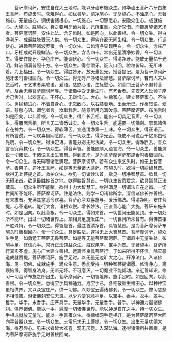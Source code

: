 <!-- { "loadSidebar": true } -->
　　菩萨摩诃萨。安住自在大王地时。能以牙齿布施众生。如华齿王菩萨六牙白象王菩萨。布施齿时。获难得心。如优昙华。清净施心。无尽施心。不浊施心。无著施心。无量施心。调伏舍诸根心。一切施心。一切智愿心。安隐众生心。成就施心。大施心。胜施心。身之要用牙齿为最。己所宝重。众所叹惜。而能惠施诸乞求者。菩萨摩诃萨。安住此法。舍牙齿时。如是回向。以此善根。令一切众生。得白净利牙。成最胜塔受天人供。令一切众生。得佛齐密无间齿相。令一切众生。行调伏心。进趣菩萨诸波罗蜜。令一切众生。口齿清净显现明白。令一切众生。念庄严口。牙相成就开现鲜洁。令一切众生。含齿四十。常出无量清净妙香。令一切众生。得安住旋牙。华色庄严。能调伏心。令一切众生。得清净牙。能放无量亿千光明。鲜洁圆满普照十方。令一切众生。得徐嚼牙。饭入口回。粒粒皆碎。无所味着。为上福田。令一切众生。得胜妙牙。放无量色光。授菩提记。是为菩萨摩诃萨施牙齿时善根回向。令一切众生。得无碍严净诸法智慧。菩萨摩诃萨。若有人来从乞舌时。于乞求者柔软语。爱语。慈愍心语。生抚慰心。如善口王菩萨不退转菩萨。及余无量菩萨摩诃萨等。于诸趣中受无量生时。有乞舌者。先安乞人处师子座舍己舌时。以欢喜心。不坏心。无嫌恨心。大心。生佛家心。建立菩萨家心。不浊心。勇猛精进心。不着自身心。无怨敌心。以右膝着地。出舌示已。作柔软语。爱语。慈愍心语。谓乞者言。汝取我舌。随意所用充满汝意。菩萨摩诃萨。布施舌时如是回向。以此善根。令一切众生。得广长舌相。能出一切具足音声。令一切众生。得覆面舌相。所言无二皆悉诚实。令一切众生舌。能遍覆一切佛刹。示现诸佛自在神力。令一切众生。得软薄舌。宣通清净第一上味。令一切众生。得正语舌。有所言说。一切欢喜疑网悉除。令一切众生。得净光舌。能放不可说百千亿那由他光明。令一切众生。得决定语。善能分别无尽法藏。令一切众生。得净胜舌。善众言音究竟教化。令一切众生。得音声智。善能随顺入语言海。令一切众生。善能演说一切诸法。于诸语言出生智慧。得到彼岸。是为菩萨摩诃萨布施舌时善根回向。令一切众生。得无碍智诸愿满足。菩萨摩诃萨。若有众生来乞头时。如无上智菩萨。善男子。迦叶王菩萨。如是等无量诸大菩萨。布施头时。欲得一切妙智慧首。欲得无上菩提之首。救护众生。欲见一切诸妙法首。欲见一切净智慧首。欲具一切无碍法首。欲见最胜妙首之地。欲得胜智慧首。一切众生皆悉爱念。欲具智慧正法藏首。一切众生所不能睹。欲得十力大智慧王。欲得满足一切诸法自在之首。一切世间所不能坏。菩萨摩诃萨。住是法住。则学一切诸佛所学。深信诸佛长养善根。有来求者。充满其意悉令欢喜。菩萨心净欢喜施与。爱乐佛法。得清净明。安住菩提。心不退转。能行大舍。诸根欢悦。增长妙法。正直善心能广大施。菩萨布施头时。如是回向。以此善根。令一切众生。得如来首。一切世间无能见顶。于一切处所不能坏。出过一切诸世界上。顶相具足旋发庄严。一切世间所未曾有。得佛首相严胜殊特。令一切众生。得智慧首。最胜首清净首。具智慧首。是为菩萨摩诃萨布施头时善根回向。令一切众生。具足胜法。逮得无上大智慧首。菩萨摩诃萨。施众生手足。如勇猛王菩萨无畏菩萨。如是等无量菩萨摩诃萨。于诸趣中无量生处。布施手足。修信心手。常行正法饶益众生。威仪庠序。宝手为首。无著施手。菩萨所行真实不虚。施心广大建立善根。远离悭贪具菩萨行。于如来所得不坏信。除灭恶道成就菩提。菩萨摩诃萨。施手足时。以无量无边旷大之心。开净法门。入诸佛海。见一切佛。成就施手。满众生意。悉能受持一切种智菩提诸愿。修清净心。离烦恼缠。得智身法身。无断无坏。不可磨灭。一切魔业不能倾动。亲近善知识。修习一切菩萨布施之所出生。菩萨摩诃萨。一切智境界。施手足时。如是回向。以此善根。令一切众生。悉得宝手具神通力。成宝手已。各相敬重生福田心。以种种宝更相供养。又以众宝庄严。供一切佛。兴妙宝云遍诸佛刹。令一切众生。修习慈悲不相恼害。游诸佛刹安住无畏。以少方便究竟神足。以宝手。香手。衣手。盖手。鬘手。华手。末香手。庄严具手。无量华手。无量香手。普手。以神通力诣诸佛刹。供养诸佛。能以一手。遍摩一切诸佛世界。能以神足自在之手。持一切众生。手相成就放无量光。能以一手普覆众生。得佛缦网手足相好。是为菩萨摩诃萨大回向手普覆众生。令一切众生。志常乐求无上菩提。令一切众生。出生无量功德大海。得忍辱心。见来求者皆大欢喜。观无厌足。入深法海。逮得诸佛所共善根。是为菩萨摩诃萨施手足时善根回向。
